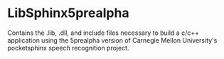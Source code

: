 # LibSphinx5prealpha
Contains the .lib, .dll, and include files necessary to build a c/c++ application using the 5prealpha version of Carnegie Mellon University's pocketsphinx speech recognition project.
